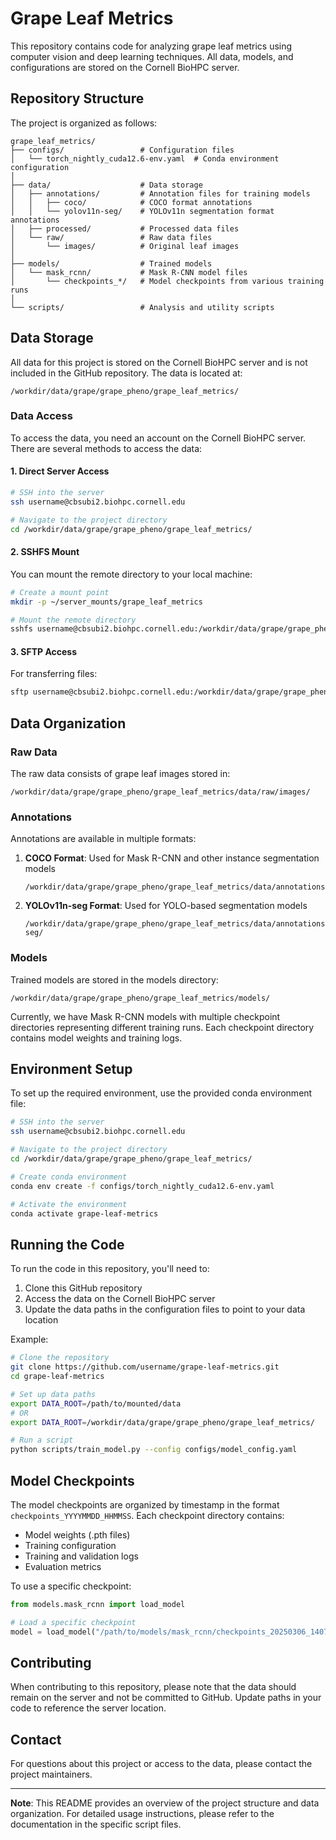 # Grape Leaf Metrics

This repository contains code for analyzing grape leaf metrics using computer vision and deep learning techniques. All data, models, and configurations are stored on the Cornell BioHPC server.

## Repository Structure

The project is organized as follows:

```
grape_leaf_metrics/
├── configs/                 # Configuration files
│   └── torch_nightly_cuda12.6-env.yaml  # Conda environment configuration
│
├── data/                    # Data storage
│   ├── annotations/         # Annotation files for training models
│   │   ├── coco/            # COCO format annotations
│   │   └── yolov11n-seg/    # YOLOv11n segmentation format annotations
│   ├── processed/           # Processed data files
│   └── raw/                 # Raw data files
│       └── images/          # Original leaf images
│
├── models/                  # Trained models
│   └── mask_rcnn/           # Mask R-CNN model files
│       └── checkpoints_*/   # Model checkpoints from various training runs
│
└── scripts/                 # Analysis and utility scripts
```

## Data Storage

All data for this project is stored on the Cornell BioHPC server and is not included in the GitHub repository. The data is located at:

```
/workdir/data/grape/grape_pheno/grape_leaf_metrics/
```

### Data Access

To access the data, you need an account on the Cornell BioHPC server. There are several methods to access the data:

#### 1. Direct Server Access

```bash
# SSH into the server
ssh username@cbsubi2.biohpc.cornell.edu

# Navigate to the project directory
cd /workdir/data/grape/grape_pheno/grape_leaf_metrics/
```

#### 2. SSHFS Mount

You can mount the remote directory to your local machine:

```bash
# Create a mount point
mkdir -p ~/server_mounts/grape_leaf_metrics

# Mount the remote directory
sshfs username@cbsubi2.biohpc.cornell.edu:/workdir/data/grape/grape_pheno/grape_leaf_metrics ~/server_mounts/grape_leaf_metrics
```

#### 3. SFTP Access

For transferring files:

```bash
sftp username@cbsubi2.biohpc.cornell.edu:/workdir/data/grape/grape_pheno/grape_leaf_metrics
```

## Data Organization

### Raw Data

The raw data consists of grape leaf images stored in:
```
/workdir/data/grape/grape_pheno/grape_leaf_metrics/data/raw/images/
```

### Annotations

Annotations are available in multiple formats:

1. **COCO Format**: Used for Mask R-CNN and other instance segmentation models
   ```
   /workdir/data/grape/grape_pheno/grape_leaf_metrics/data/annotations/coco/
   ```

2. **YOLOv11n-seg Format**: Used for YOLO-based segmentation models
   ```
   /workdir/data/grape/grape_pheno/grape_leaf_metrics/data/annotations/yolov11n-seg/
   ```

### Models

Trained models are stored in the models directory:

```
/workdir/data/grape/grape_pheno/grape_leaf_metrics/models/
```

Currently, we have Mask R-CNN models with multiple checkpoint directories representing different training runs. Each checkpoint directory contains model weights and training logs.

## Environment Setup

To set up the required environment, use the provided conda environment file:

```bash
# SSH into the server
ssh username@cbsubi2.biohpc.cornell.edu

# Navigate to the project directory
cd /workdir/data/grape/grape_pheno/grape_leaf_metrics/

# Create conda environment
conda env create -f configs/torch_nightly_cuda12.6-env.yaml

# Activate the environment
conda activate grape-leaf-metrics
```

## Running the Code

To run the code in this repository, you'll need to:

1. Clone this GitHub repository
2. Access the data on the Cornell BioHPC server
3. Update the data paths in the configuration files to point to your data location

Example:

```bash
# Clone the repository
git clone https://github.com/username/grape-leaf-metrics.git
cd grape-leaf-metrics

# Set up data paths
export DATA_ROOT=/path/to/mounted/data
# OR
export DATA_ROOT=/workdir/data/grape/grape_pheno/grape_leaf_metrics/

# Run a script
python scripts/train_model.py --config configs/model_config.yaml
```

## Model Checkpoints

The model checkpoints are organized by timestamp in the format ```checkpoints_YYYYMMDD_HHMMSS```. Each checkpoint directory contains:

- Model weights (.pth files)
- Training configuration
- Training and validation logs
- Evaluation metrics

To use a specific checkpoint:

```python
from models.mask_rcnn import load_model

# Load a specific checkpoint
model = load_model("/path/to/models/mask_rcnn/checkpoints_20250306_140732/model_final.pth")
```

## Contributing

When contributing to this repository, please note that the data should remain on the server and not be committed to GitHub. Update paths in your code to reference the server location.

## Contact

For questions about this project or access to the data, please contact the project maintainers.

---

**Note**: This README provides an overview of the project structure and data organization. For detailed usage instructions, please refer to the documentation in the specific script files.

